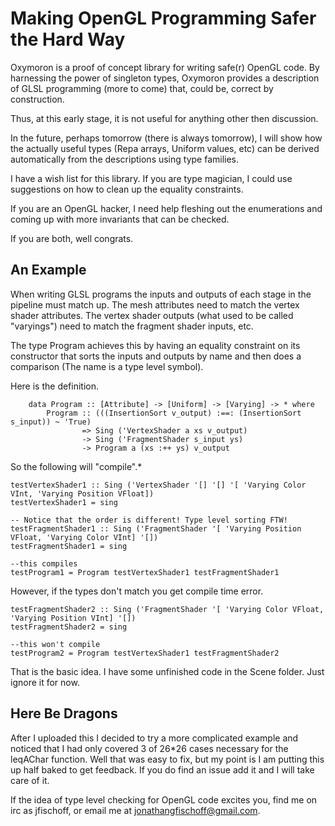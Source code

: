 # Making OpenGL Programming Safer the Hard Way

Oxymoron is a proof of concept library for writing safe(r) OpenGL code.
By harnessing the power of singleton types, Oxymoron provides a description of
GLSL programming (more to come) that, could be, correct by construction.

Thus, at this early stage, it is not useful for anything other then discussion.

In the future, perhaps tomorrow (there is always tomorrow), I will show how the 
actually useful types (Repa arrays, Uniform values, etc) can be derived automatically from the descriptions using type families. 

I have a wish list for this library. If you are type magician, I could use suggestions
on how to clean up the equality constraints. 

If you are an OpenGL hacker, I need help fleshing out the enumerations and 
coming up with more invariants that can be checked.

If you are both, well congrats.

## An Example

When writing GLSL programs the inputs and outputs of each stage in the pipeline must match up. The mesh attributes need to match the vertex shader attributes. The vertex shader outputs (what used to be called "varyings") need to match the fragment shader inputs, etc.

The type Program achieves this by having an equality constraint on its constructor that sorts the inputs and outputs by name and then does a comparison (The name is a type level symbol).

Here is the definition.

```
    data Program :: [Attribute] -> [Uniform] -> [Varying] -> * where
        Program :: (((InsertionSort v_output) :==: (InsertionSort s_input)) ~ 'True) 
                => Sing ('VertexShader a xs v_output) 
                -> Sing ('FragmentShader s_input ys) 
                -> Program a (xs :++ ys) v_output
```

So the following will "compile".* 

```
testVertexShader1 :: Sing ('VertexShader '[] '[] '[ 'Varying Color VInt, 'Varying Position VFloat])
testVertexShader1 = sing

-- Notice that the order is different! Type level sorting FTW!
testFragmentShader1 :: Sing ('FragmentShader '[ 'Varying Position VFloat, 'Varying Color VInt] '[])
testFragmentShader1 = sing

--this compiles
testProgram1 = Program testVertexShader1 testFragmentShader1
```

However, if the types don't match you get compile time error.

```
testFragmentShader2 :: Sing ('FragmentShader '[ 'Varying Color VFloat, 'Varying Position VInt] '[])
testFragmentShader2 = sing

--this won't compile
testProgram2 = Program testVertexShader1 testFragmentShader2
```

That is the basic idea. I have some unfinished code in the Scene folder. Just ignore it for now.

## Here Be Dragons

After I uploaded this I decided to try a more complicated example and noticed that I had only covered 3 of 26*26 cases necessary for the leqAChar function. Well that was easy to fix, but my point is I am putting this up half baked to get feedback. If you do find an issue add it and I will take care of it.

If the idea of type level checking for OpenGL code excites you, find me on irc as  jfischoff, or email me at jonathangfischoff@gmail.com.




